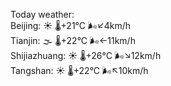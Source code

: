 Today weather:  
Beijing: ☀️   🌡️+21°C 🌬️↙4km/h  
Tianjin: 🌫  🌡️+22°C 🌬️←11km/h  
Shijiazhuang: ☀️   🌡️+26°C 🌬️↘12km/h  
Tangshan: ☀️   🌡️+22°C 🌬️↖10km/h  
